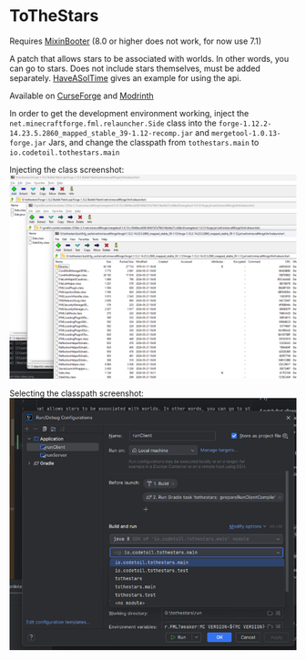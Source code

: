 # ToTheStars
Requires [MixinBooter](https://www.curseforge.com/minecraft/mc-mods/mixin-booter "MixinBooter") (8.0 or higher does not work, for now use 7.1)

A patch that allows stars to be associated with worlds. In other words, you can go to stars. Does not include stars themselves, must be added separately.  [HaveASolTime](https://github.com/Codetoil/haveasoltime "HaveASolTime Github") gives an example for using the api.

Available on [CurseForge](https://www.curseforge.com/minecraft/mc-mods/tothestars "ToTheStars CurseForge") and [Modrinth](https://modrinth.com/mod/tothestars "ToTheStars Modrinth")

In order to get the development environment working, inject the `net.minecraftforge.fml.relauncher.Side` class into the `forge-1.12.2-14.23.5.2860_mapped_stable_39-1.12-recomp.jar`
and `mergetool-1.0.13-forge.jar` Jars, and change the classpath from `tothestars.main` to `io.codetoil.tothestars.main`

Injecting the class screenshot:
![Injecting the class into the Jars](inject-the-class.png)

Selecting the classpath screenshot:
![changing the classpath`](select-the-classpath.png)